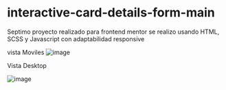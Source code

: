 # interactive-card-details-form-main

Septimo proyecto realizado para frontend mentor se realizo usando HTML, SCSS y Javascript con adaptabilidad responsive 

vista Moviles
![image](https://user-images.githubusercontent.com/106981529/188757171-1634e1b0-b3fd-4f5f-a107-d43a60dc136f.png)

Vista Desktop

![image](https://user-images.githubusercontent.com/106981529/188757268-d0cb3be2-e1be-4f7f-922f-98ce1c8c0051.png)
